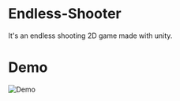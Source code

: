 # Endless-Shooter

It's an endless shooting 2D game made with unity.

# Demo

![Demo](EndlessShooter.gif)
